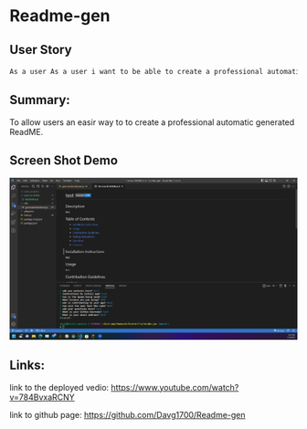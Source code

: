 # Readme-gen

## User Story
```md
As a user As a user i want to be able to create a professional automatically
```

## Summary:
To allow users an easir way to to create a professional automatic generated ReadME.

## Screen Shot Demo
![screenshot](./read-me-folder/assets/readmegen.png "demo")

## Links:

link to the deployed vedio: https://www.youtube.com/watch?v=784BvxaRCNY

link to github page: https://github.com/Davg1700/Readme-gen
